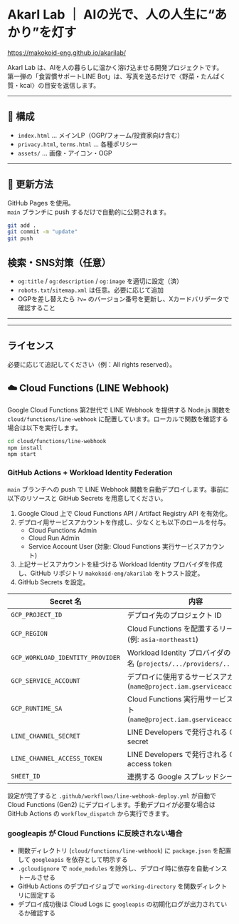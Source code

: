 # AkarI Lab ｜ AIの光で、人の人生に“あかり”を灯す

https://makokoid-eng.github.io/akarilab/

AkarI Lab は、AIを人の暮らしに温かく溶け込ませる開発プロジェクトです。  
第一弾の「食習慣サポートLINE Bot」は、写真を送るだけで〈野菜・たんぱく質・kcal〉の目安を返信します。

---

## 📘 構成
- `index.html` … メインLP（OGP/フォーム/投資家向け含む）
- `privacy.html`, `terms.html` … 各種ポリシー
- `assets/` … 画像・アイコン・OGP

---

## 🧭 更新方法
GitHub Pages を使用。  
`main` ブランチに push するだけで自動的に公開されます。

```bash
git add .
git commit -m "update"
git push
```

## 検索・SNS対策（任意）

- `og:title` / `og:description` / `og:image` を適切に設定（済）
- `robots.txt`/`sitemap.xml` は任意。必要に応じて追加
- OGPを差し替えたら `?v=` のバージョン番号を更新し、Xカードバリデータで確認すること

---


---

## ライセンス
必要に応じて追記してください（例：All rights reserved）。

## ☁️ Cloud Functions (LINE Webhook)
Google Cloud Functions 第2世代で LINE Webhook を提供する Node.js 関数を `cloud/functions/line-webhook` に配置しています。ローカルで関数を確認する場合は以下を実行します。

```bash
cd cloud/functions/line-webhook
npm install
npm start
```

### GitHub Actions + Workload Identity Federation
`main` ブランチへの push で LINE Webhook 関数を自動デプロイします。事前に以下のリソースと GitHub Secrets を用意してください。

1. Google Cloud 上で Cloud Functions API / Artifact Registry API を有効化。
2. デプロイ用サービスアカウントを作成し、少なくとも以下のロールを付与。
   - Cloud Functions Admin
   - Cloud Run Admin
   - Service Account User (対象: Cloud Functions 実行サービスアカウント)
3. 上記サービスアカウントを紐づける Workload Identity プロバイダを作成し、GitHub リポジトリ `makokoid-eng/akarilab` をトラスト設定。
4. GitHub Secrets を設定。

| Secret 名 | 内容 |
| --- | --- |
| `GCP_PROJECT_ID` | デプロイ先のプロジェクト ID |
| `GCP_REGION` | Cloud Functions を配置するリージョン (例: `asia-northeast1`) |
| `GCP_WORKLOAD_IDENTITY_PROVIDER` | Workload Identity プロバイダのリソース名 (`projects/.../providers/...`) |
| `GCP_SERVICE_ACCOUNT` | デプロイに使用するサービスアカウント (`name@project.iam.gserviceaccount.com`) |
| `GCP_RUNTIME_SA` | Cloud Functions 実行用サービスアカウント (`name@project.iam.gserviceaccount.com`) |
| `LINE_CHANNEL_SECRET` | LINE Developers で発行される Channel secret |
| `LINE_CHANNEL_ACCESS_TOKEN` | LINE Developers で発行される Channel access token |
| `SHEET_ID` | 連携する Google スプレッドシートの ID |

設定が完了すると `.github/workflows/line-webhook-deploy.yml` が自動で Cloud Functions (Gen2) にデプロイします。手動デプロイが必要な場合は GitHub Actions の `workflow_dispatch` から実行できます。

### googleapis が Cloud Functions に反映されない場合
- 関数ディレクトリ (`cloud/functions/line-webhook`) に `package.json` を配置して `googleapis` を依存として明示する
- `.gcloudignore` で `node_modules` を除外し、デプロイ時に依存を自動インストールさせる
- GitHub Actions のデプロイジョブで `working-directory` を関数ディレクトリに固定する
- デプロイ成功後は Cloud Logs に `googleapis` の初期化ログが出力されているか確認する
